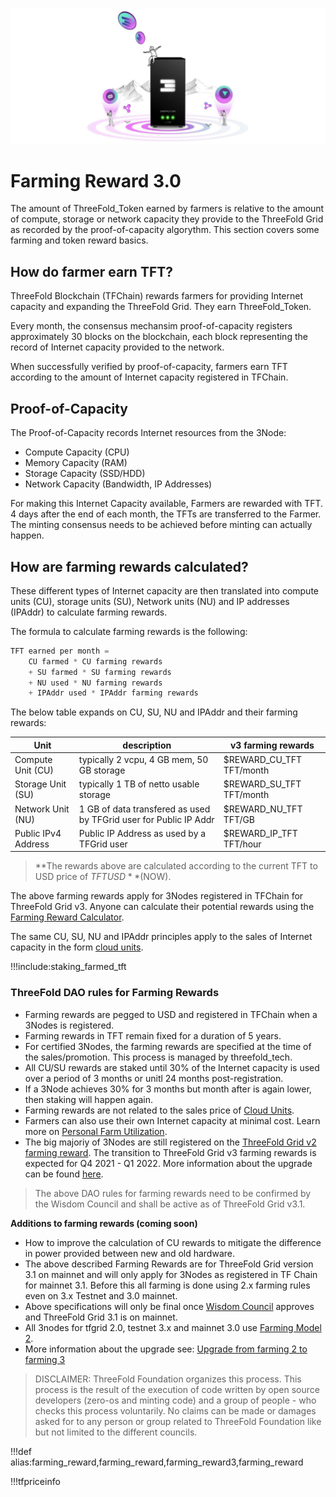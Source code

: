 ![](img/farming_rewards_.png ':size=350x')

# Farming Reward 3.0

The amount of ThreeFold_Token earned by farmers is relative to the amount of compute, storage or network capacity they provide to the ThreeFold Grid as recorded by the proof-of-capacity algorythm. This section covers some farming and token reward basics. 

## How do farmer earn TFT? 

ThreeFold Blockchain (TFChain) rewards farmers for providing Internet capacity and expanding the ThreeFold Grid. They earn ThreeFold_Token. 

Every month, the consensus mechansim proof-of-capacity registers approximately 30 blocks on the blockchain, each block representing the record of Internet capacity provided to the network.

When successfully verified by proof-of-capacity, farmers earn TFT according to the amount of Internet capacity registered in TFChain.

## Proof-of-Capacity
 
The Proof-of-Capacity records Internet resources from the 3Node: 
- Compute Capacity (CPU)
- Memory Capacity (RAM)
- Storage Capacity (SSD/HDD)
- Network Capacity (Bandwidth, IP Addresses)

For making this Internet Capacity available, Farmers are rewarded with TFT. 4 days after the end of each month, the TFTs are transferred to the Farmer. The minting consensus needs to be achieved before minting can actually happen.

## How are farming rewards calculated?

These different types of Internet capacity are then translated into compute units (CU), storage units (SU), Network units (NU) and IP addresses (IPAddr) to calculate farming rewards. 

The formula to calculate farming rewards is the following:

```python
TFT earned per month = 
    CU farmed * CU farming rewards 
    + SU farmed * SU farming rewards
    + NU used * NU farming rewards
    + IPAddr used * IPAddr farming rewards

```
The below table expands on CU, SU, NU and IPAddr and their farming rewards:

| Unit                | description                                                       | v3 farming rewards          |
| ------------------- | ----------------------------------------------------------------- | ------------------------ |
| Compute Unit (CU)   | typically 2 vcpu, 4 GB mem, 50 GB storage                         | $REWARD_CU_TFT TFT/month |
| Storage Unit (SU)   | typically 1 TB of netto usable storage                            | $REWARD_SU_TFT TFT/month |
| Network Unit (NU)   | 1 GB of data transfered as used by TFGrid user for Public IP Addr | $REWARD_NU_TFT TFT/GB    |
| Public IPv4 Address | Public IP Address as used by a TFGrid user                        | $REWARD_IP_TFT TFT/hour  |

> **The rewards above are calculated according to the current TFT to USD price of $TFTUSD** ($NOW).

The above farming rewards apply for 3Nodes registered in TFChain for ThreeFold Grid v3. Anyone can calculate their potential rewards using the [Farming Reward Calculator](farming_calculator). 

The same CU, SU, NU and IPAddr principles apply to the sales of Internet capacity in the form [cloud units](cloudunits).

!!!include:staking_farmed_tft

### ThreeFold DAO rules for Farming Rewards

- Farming rewards are pegged to USD and registered in TFChain when a 3Nodes is registered. 
- Farming rewards in TFT remain fixed for a duration of 5 years.
- For certified 3Nodes, the farming rewards are specified at the time of the sales/promotion. This process is managed by threefold_tech.
- All CU/SU rewards are staked until 30% of the Internet capacity is used over a period of 3 months or unitl 24 months post-registration. 
- If a 3Node achieves 30% for 3 months but month after is again lower, then staking will happen again.
- Farming rewards are not related to the sales price of [Cloud Units](cloudunits).
- Farmers can also use their own Internet capacity at minimal cost. Learn more on [Personal Farm Utilization](proof_of_utilization).
- The big majoriy of 3Nodes are still registered on the [ThreeFold Grid v2 farming reward](farming_reward2). The transition to ThreeFold Grid v3 farming rewards is expected for Q4 2021 - Q1 2022. More information about the upgrade can be found [here](farming_upgrade_2_3).

> The above DAO rules for farming rewards need to be confirmed by the Wisdom Council and shall be active as of ThreeFold Grid v3.1. 

**Additions to farming rewards (coming soon)**

- How to improve the calculation of CU rewards to mitigate the difference in power provided between new and old hardware. 
- The above described Farming Rewards are for ThreeFold Grid version 3.1 on mainnet and will only apply for 3Nodes as registered in TF Chain for mainnet 3.1. Before this all farming is done using 2.x farming rules even on 3.x Testnet and 3.0 mainnet.
- Above specifications will only be final once [Wisdom Council](wisdom_council) approves and ThreeFold Grid 3.1 is on mainnet.
- All 3nodes for tfgrid 2.0, testnet 3.x and mainnet 3.0 use [Farming Model 2](farming_reward2).
- More information about the upgrade see: [Upgrade from farming 2 to farming 3](farming_upgrade_2_3)


> DISCLAIMER: ThreeFold Foundation organizes this process. This process is the result of the execution of code written by open source developers (zero-os and minting code) and a group of people - who checks this process voluntarily. No claims can be made or damages asked for to any person or group related to ThreeFold Foundation like but not limited to the different councils.

!!!def alias:farming_reward,farming_reward,farming_reward3,farming_reward

!!!tfpriceinfo

